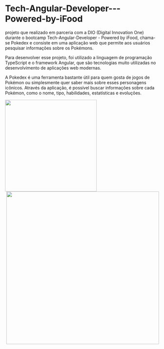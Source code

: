 # Tech-Angular-Developer---Powered-by-iFood
 projeto que realizado em parceria com a DIO (Digital Innovation One) durante o bootcamp Tech-Angular-Developer - Powered by iFood, chama-se Pokedex e consiste em uma aplicação web que permite aos usuários pesquisar informações sobre os Pokémons.

Para desenvolver esse projeto, foi utilizado a linguagem de programação TypeScript e o framework Angular, que são tecnologias muito utilizadas no desenvolvimento de aplicações web modernas.

A Pokedex é uma ferramenta bastante útil para quem gosta de jogos de Pokémon ou simplesmente quer saber mais sobre esses personagens icônicos. Através da aplicação, é possível buscar informações sobre cada Pokémon, como o nome, tipo, habilidades, estatísticas e evoluções.

<img align="left" height="300" src="https://cdn.discordapp.com/attachments/859243782233784340/1103067334022791288/Capturar2.PNG">
<img align="right" height="500" src="https://cdn.discordapp.com/attachments/859243782233784340/1103067311604252692/Capturar.PNG">

